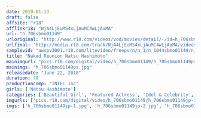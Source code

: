 ```yaml
---
date: 2019-01-13
draft: false
affsite: "r18"
afflinkr18: "NjA4LjEuMS4xLjAuMC4wLjAuMA"
url: "h_706sbmo01149"
urloriginal: "http://www.r18.com/videos/vod/movies/detail/-/id=h_706sbmo01149"
urlfinal: "http://media.r18.com/track/NjA4LjEuMS4xLjAuMC4wLjAuMA/videos/vod/movies/detail/-/id=h_706sbmo01149"
samplevid: "awspv3001.r18.com/litevideo/freepv/n/n_1/n_1044sbmo01149/n_1044sbmo01149_dmb_w.mp4"
title: "Naked Reunion Natsu Hashimoto"
mainimgurl: "pics.r18.com/digital/video/h_706sbmo01149/h_706sbmo01149ps.jpg"
mainimgs: "h_706sbmo01149ps.jpg"
releasedate: "June 22, 2018"
duration: 78
productioncomp: "INTEC Inc"
girls: ['Natsu Hashimoto']
categories: ['Beautiful Girl', 'Featured Actress', 'Idol & Celebrity', 'Idol Video']
imgurls: ['pics.r18.com/digital/video/h_706sbmo01149/h_706sbmo01149jp-1.jpg', 'pics.r18.com/digital/video/h_706sbmo01149/h_706sbmo01149jp-2.jpg', 'pics.r18.com/digital/video/h_706sbmo01149/h_706sbmo01149jp-3.jpg', 'pics.r18.com/digital/video/h_706sbmo01149/h_706sbmo01149jp-4.jpg', 'pics.r18.com/digital/video/h_706sbmo01149/h_706sbmo01149jp-5.jpg', 'pics.r18.com/digital/video/h_706sbmo01149/h_706sbmo01149jp-6.jpg', 'pics.r18.com/digital/video/h_706sbmo01149/h_706sbmo01149jp-7.jpg', 'pics.r18.com/digital/video/h_706sbmo01149/h_706sbmo01149jp-8.jpg', 'pics.r18.com/digital/video/h_706sbmo01149/h_706sbmo01149jp-9.jpg', 'pics.r18.com/digital/video/h_706sbmo01149/h_706sbmo01149jp-10.jpg', 'pics.r18.com/digital/video/h_706sbmo01149/h_706sbmo01149jp-11.jpg', 'pics.r18.com/digital/video/h_706sbmo01149/h_706sbmo01149jp-12.jpg', 'pics.r18.com/digital/video/h_706sbmo01149/h_706sbmo01149jp-13.jpg', 'pics.r18.com/digital/video/h_706sbmo01149/h_706sbmo01149jp-14.jpg', 'pics.r18.com/digital/video/h_706sbmo01149/h_706sbmo01149jp-15.jpg', 'pics.r18.com/digital/video/h_706sbmo01149/h_706sbmo01149jp-16.jpg', 'pics.r18.com/digital/video/h_706sbmo01149/h_706sbmo01149jp-17.jpg', 'pics.r18.com/digital/video/h_706sbmo01149/h_706sbmo01149jp-18.jpg', 'pics.r18.com/digital/video/h_706sbmo01149/h_706sbmo01149jp-19.jpg', 'pics.r18.com/digital/video/h_706sbmo01149/h_706sbmo01149jp-20.jpg']
imgs: ['h_706sbmo01149jp-1.jpg', 'h_706sbmo01149jp-2.jpg', 'h_706sbmo01149jp-3.jpg', 'h_706sbmo01149jp-4.jpg', 'h_706sbmo01149jp-5.jpg', 'h_706sbmo01149jp-6.jpg', 'h_706sbmo01149jp-7.jpg', 'h_706sbmo01149jp-8.jpg', 'h_706sbmo01149jp-9.jpg', 'h_706sbmo01149jp-10.jpg', 'h_706sbmo01149jp-11.jpg', 'h_706sbmo01149jp-12.jpg', 'h_706sbmo01149jp-13.jpg', 'h_706sbmo01149jp-14.jpg', 'h_706sbmo01149jp-15.jpg', 'h_706sbmo01149jp-16.jpg', 'h_706sbmo01149jp-17.jpg', 'h_706sbmo01149jp-18.jpg', 'h_706sbmo01149jp-19.jpg', 'h_706sbmo01149jp-20.jpg']
---
```

